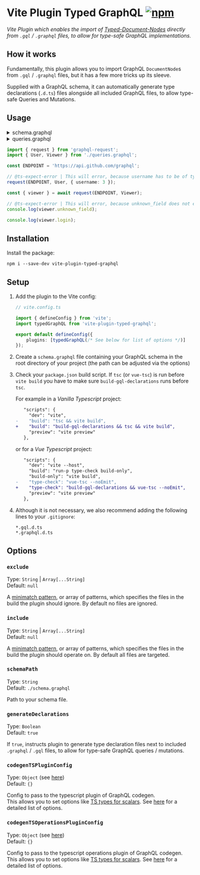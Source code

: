 # Vite Plugin Typed GraphQL [![npm](https://img.shields.io/npm/v/vite-plugin-typed-graphql.svg)](https://npmjs.com/package/vite-plugin-typed-graphql)

_Vite Plugin which enables the import of [Typed-Document-Nodes](https://the-guild.dev/blog/typed-document-node) directly from `.gql` / `.graphql` files, to allow for type-safe GraphQL implementations._

## How it works

Fundamentally, this plugin allows you to import GraphQL `DocumentNode`s from `.gql` / `.graphql` files, but it has a few more tricks up its sleeve.

Supplied with a GraphQL schema, it can automatically generate type declarations (`.d.ts`) files alongside all included GraphQL files, to allow type-safe Queries and Mutations.

## Usage

<details>
  <summary>schema.graphql</summary>

  ```graphql
  
  # [...]

  type User {
      """
      The username used to login.
      """
      login: String!
    
      # [...]
  }

  type Query {
      # [...]

      """
      Lookup a user by login.
      """
      user(login: String!): User

      """
      The currently authenticated user.
      """
      viewer: User!
  }
  ```
</details>

<details>
  <summary>queries.graphql</summary>

  ```graphql
  query User($username: String!) {
      user(login: $username) {
          login
      }
  }

  query Viewer {
      viewer {
          login
      }
  }
  ```
</details>

```ts
import { request } from 'graphql-request';
import { User, Viewer } from './queries.graphql';

const ENDPOINT = 'https://api.github.com/graphql';

// @ts-expect-error | This will error, because username has to be of type string
request(ENDPOINT, User, { username: 3 });

const { viewer } = await request(ENDPOINT, Viewer);

// @ts-expect-error | This will error, because unknown_field does not exist on user
console.log(viewer.unknown_field);

console.log(viewer.login);
```

## Installation

Install the package:

```
npm i --save-dev vite-plugin-typed-graphql
```

## Setup

1. Add the plugin to the Vite config:

    ```ts
    // vite.config.ts

    import { defineConfig } from 'vite';
    import typedGraphQL from 'vite-plugin-typed-graphql';

    export default defineConfig({
        plugins: [typedGraphQL(/* See below for list of options */)]
    });
    ```

2. Create a `schema.graphql` file containing your GraphQL schema in the root directory of your project (the path can be adjusted via the options)

3. Check your `package.json` build script. If `tsc` (or `vue-tsc`) is run before `vite build` you have to make sure `build-gql-declarations` runs before `tsc`.  
    
    For example in a _Vanilla Typescript_ project:
    ```patch
       "scripts": {
         "dev": "vite",
    -    "build": "tsc && vite build",
    +    "build": "build-gql-declarations && tsc && vite build",
         "preview": "vite preview"
       },
    ```

    or for a _Vue Typescript_ project:
    ```patch
       "scripts": {
         "dev": "vite --host",
         "build": "run-p type-check build-only",
         "build-only": "vite build",
    -    "type-check": "vue-tsc --noEmit",
    +    "type-check": "build-gql-declarations && vue-tsc --noEmit",
         "preview": "vite preview"
       },
    ```

4. Although it is not necessary, we also recommend adding the following lines to your `.gitignore`:
    ```
    *.gql.d.ts
    *.graphql.d.ts
    ```

## Options

### `exclude`

Type: `String` | `Array[...String]`  
Default: `null`

A [minimatch pattern](https://github.com/isaacs/minimatch), or array of patterns, which specifies the files in the build the plugin should ignore. By default no files are ignored.

### `include`

Type: `String` | `Array[...String]`  
Default: `null`

A [minimatch pattern](https://github.com/isaacs/minimatch), or array of patterns, which specifies the files in the build the plugin should operate on. By default all files are targeted.

### `schemaPath`

Type: `String`  
Default: `./schema.graphql`

Path to your schema file.

### `generateDeclarations`

Type: `Boolean`  
Default: `true`

If `true`, instructs plugin to generate type declaration files next to included `.graphql` / `.gql` files, to allow for type-safe GraphQL queries / mutations.


### `codegenTSPluginConfig`

Type: `Object` (see [here](https://the-guild.dev/graphql/codegen/plugins/typescript/typescript#config-api-reference))  
Default: `{}`

Config to pass to the typescript plugin of GraphQL codegen.  
This allows you to set options like [TS types for scalars](https://the-guild.dev/graphql/codegen/plugins/typescript/typescript#scalars).
See [here](https://the-guild.dev/graphql/codegen/plugins/typescript/typescript#config-api-reference) for a detailed list of options.

### `codegenTSOperationsPluginConfig`

Type: `Object` (see [here](https://the-guild.dev/graphql/codegen/plugins/typescript/typescript-operations#config-api-reference))  
Default: `{}`

Config to pass to the typescript operations plugin of GraphQL codegen.  
This allows you to set options like [TS types for scalars](https://the-guild.dev/graphql/codegen/plugins/typescript/typescript-operations#scalars).
See [here](https://the-guild.dev/graphql/codegen/plugins/typescript/typescript-operations#config-api-reference) for a detailed list of options.
